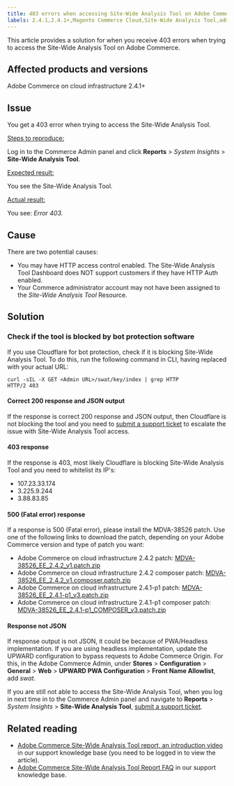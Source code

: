 ```yaml
---
title: 403 errors when accessing Site-Wide Analysis Tool on Adobe Commerce
labels: 2.4.1,2.4.1+,Magento Commerce Cloud,Site-Wide Analysis Tool,admin,error,permissions,troubleshooting,Magento,Adobe Commerce,cloud infrastructure
---
```


This article provides a solution for when you receive 403 errors when trying to access the Site-Wide Analysis Tool on Adobe Commerce.

## Affected products and versions

Adobe Commerce on cloud infrastructure 2.4.1+

## Issue

You get a 403 error when trying to access the Site-Wide Analysis Tool.

 <ins>Steps to reproduce:</ins>

Log in to the Commerce Admin panel and click **Reports** > *System Insights* > **Site-Wide Analysis Tool**.

 <ins>Expected result:</ins>

You see the Site-Wide Analysis Tool.

<ins>Actual result:</ins>

You see: *Error 403.*

## Cause

There are two potential causes:

* You may have HTTP access control enabled. The Site-Wide Analysis Tool Dashboard does NOT support customers if they have HTTP Auth enabled.
* Your Commerce administrator account may not have been assigned to the *Site-Wide Analysis Tool* Resource.

## Solution

### Check if the tool is blocked by bot protection software

If you use Cloudflare for bot protection, check if it is blocking Site-Wide Analysis Tool. To do this, run the following command in CLI, having replaced <Admin URL> with your actual URL:

```cURL
curl -sIL -X GET <Admin URL>/swat/key/index | grep HTTP
HTTP/2 403
```
#### Correct 200 response and JSON output

If the response is correct 200 response and JSON output, then Cloudflare is not blocking the tool and you need to [submit a support ticket](https://support.magento.com/hc/en-us/articles/360019088251-Submit-a-support-ticket) to escalate the issue with Site-Wide Analysis Tool access.

#### 403 response

If the response is 403, most likely Cloudflare is blocking Site-Wide Analysis Tool and you need to whitelist its IP's:

* 107.23.33.174
* 3.225.9.244
* 3.88.83.85

#### 500 (Fatal error) response

If a response is 500 (Fatal error), please install the MDVA-38526 patch. Use one of the following links to download the patch, depending on your Adobe Commerce version and type of patch you want:

* Adobe Commerce on cloud infrastructure 2.4.2 patch: [MDVA-38526_EE_2.4.2_v1.patch.zip](assets/MDVA-38526_EE_2.4.2_v1.patch.zip)
* Adobe Commerce on cloud infrastructure 2.4.2 composer patch: [MDVA-38526_EE_2.4.2_v1.composer.patch.zip](assets/MDVA-38526_EE_2.4.2_v1.composer.patch.zip)
* Adobe Commerce on cloud infrastructure 2.4.1-p1 patch: [MDVA-38526_EE_2.4.1-p1_v3.patch.zip](assets/MDVA-38526_EE_2.4.1-p1_v3.patch)
* Adobe Commerce on cloud infrastructure 2.4.1-p1 composer patch: [MDVA-38526_EE_2.4.1-p1_COMPOSER_v3.patch.zip](assets/MDVA-38526_EE_2.4.1-p1_COMPOSER_v3.patch.zip)

#### Response not JSON

If response output is not JSON, it could be because of PWA/Headless implementation. If you are using headless implementation, update the UPWARD configuration to bypass requests to Adobe Commerce Origin. For this, in the Adobe Commerce Admin, under **Stores** > **Configuration** > **General** > **Web** > **UPWARD PWA Configuration** > **Front Name Allowlist**, add *swat*.


If you are still not able to access the Site-Wide Analysis Tool, when you log in next time in to the Commerce Admin panel and navigate to **Reports** > *System Insights* > **Site-Wide Analysis Tool**, [submit a support ticket](https://support.magento.com/hc/en-us/articles/360019088251-Submit-a-support-ticket).

## Related reading

* [Adobe Commerce Site-Wide Analysis Tool report, an introduction video](https://support.magento.com/hc/en-us/articles/360048980691-Magento-Site-Wide-Analysis-Tool-report-an-introduction-video) in our support knowledge base (you need to be logged in to view the article).
* [Adobe Commerce Site-Wide Analysis Tool Report FAQ](https://support.magento.com/hc/en-us/articles/360048646671-Magento-Site-Wide-Analysis-Tool-Report-FAQ) in our support knowledge base.
